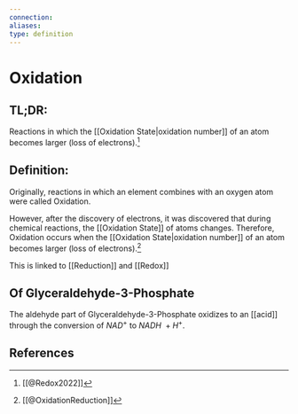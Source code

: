 ```yaml
---
connection:
aliases: 
type: definition
---
```


# Oxidation

## TL;DR:
Reactions in which the [[Oxidation State|oxidation number]] of an atom becomes larger (loss of electrons).[^2]

## Definition:
Originally, reactions in which an element combines with an oxygen atom were called Oxidation.

However, after the discovery of electrons, it was discovered that during chemical reactions, the [[Oxidation State]] of atoms changes. Therefore, Oxidation occurs when the [[Oxidation State|oxidation number]] of an atom becomes larger (loss of electrons).[^1]

This is linked to [[Reduction]] and [[Redox]]

## Of Glyceraldehyde-3-Phosphate
The aldehyde part of Glyceraldehyde-3-Phosphate oxidizes to an [[acid]] through the conversion of $NAD^+$ to $NADH\ + H^+$.

## References

[^1]: [[@OxidationReduction]]
[^2]: [[@Redox2022]]